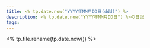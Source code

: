 ```yaml
---
title: <% tp.date.now("YYYY年MM月DD日(ddd)") %>
description: <% tp.date.now("YYYY年MM月DD日") %>の日記
tags:
---
```

<%
tp.file.rename(tp.date.now()) 
%>